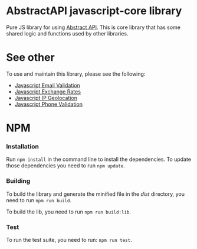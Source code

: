 # AbstractAPI javascript-core library

Pure JS library for using [Abstract API](https://www.abstractapi.com/). This is core library that has some shared logic and functions used by other libraries.

# See other

To use and maintain this library, please see the following:

- [Javascript Email Validation](https://github.com/abstractapi/javascript-email-validation)
- [Javascript Exchange Rates](https://github.com/abstractapi/javascript-exchange-rates)
- [Javascript IP Geolocation](https://github.com/abstractapi/javascript-ip-geolocation)
- [Javascript Phone Validation](https://github.com/abstractapi/javascript-phone-validation)

# NPM

### Installation

Run `npm install` in the command line to install the dependencies. To update those dependencies you need to run `npm update`.

### Building

To build the library and generate the minified file in the *dist* directory, you need to run `npm run build`.

To build the lib, you need to run `npm run build:lib`.

### Test

To run the test suite, you need to run: `npm run test`.
